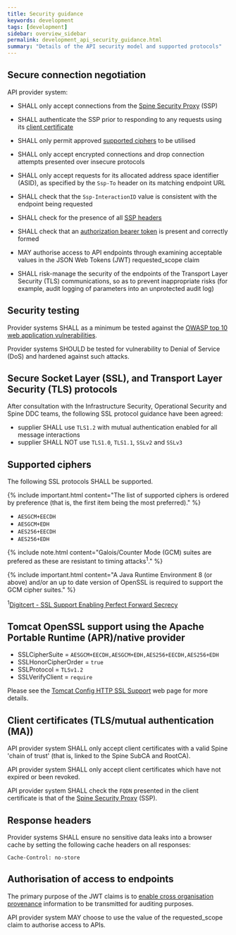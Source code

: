 ```yaml
---
title: Security guidance
keywords: development
tags: [development]
sidebar: overview_sidebar
permalink: development_api_security_guidance.html
summary: "Details of the API security model and supported protocols"
---
```


## Secure connection negotiation ##

API provider system:

- SHALL only accept connections from the [Spine Security Proxy](integration_spine_security_proxy_implementation_guide.html) (SSP)

- SHALL authenticate the SSP prior to responding to any requests using its [client certificate](development_api_security_guidance.html#client-certificates-tlsma)

- SHALL only permit approved [supported ciphers](development_api_security_guidance.html#supported-ciphers) to be utilised

- SHALL only accept encrypted connections and drop connection attempts presented over insecure protocols

- SHALL only accept requests for its allocated address space identifier (ASID), as specified by the `Ssp-To` header  on its matching endpoint URL

- SHALL check that the `Ssp-InteractionID` value is consistent with the endpoint being requested

- SHALL check for the presence of all [SSP headers](integration_spine_security_proxy_implementation_guide.html#consumer)

- SHALL check that an [authorization bearer token](integration_cross_organisation_audit_and_provenance.html#json-web-tokens-jwt) is present and correctly formed

- MAY authorise access to API endpoints through examining acceptable values in the JSON Web Tokens (JWT) requested_scope claim

- SHALL risk-manage the security of the endpoints of the Transport Layer Security (TLS) communications, so as to prevent inappropriate risks (for example, audit logging of parameters into an unprotected audit log)


## Security testing ##

Provider systems SHALL as a minimum be tested against the [OWASP top 10 web application vulnerabilities](https://www.owasp.org/index.php/Top_10_2013-Top_10).

Provider systems SHOULD be tested for vulnerability to Denial of Service (DoS) and hardened against such attacks.

## Secure Socket Layer (SSL), and Transport Layer Security (TLS) protocols ##

After consultation with the Infrastructure Security, Operational Security and Spine DDC teams, the following SSL protocol guidance have been agreed:

- supplier SHALL use `TLS1.2` with mutual authentication enabled for all message interactions
- supplier SHALL NOT use `TLS1.0`, `TLS1.1`, `SSLv2` and `SSLv3`

## Supported ciphers ##

The following SSL protocols SHALL be supported.

{% include important.html content="The list of supported ciphers is ordered by preference (that is, the first item being the most preferred)." %}

- `AESGCM+EECDH`
- `AESGCM+EDH`
- `AES256+EECDH`
- `AES256+EDH`

{% include note.html content="Galois/Counter Mode (GCM) suites are prefered as these are resistant to timing attacks<sup>1</sup>." %}

{% include important.html content="A Java Runtime Environment 8 (or above) and/or an up to date version of OpenSSL is required to support the GCM cipher suites." %}

<sup>1</sup>[Digitcert - SSL Support Enabling Perfect Forward Secrecy](https://www.digicert.com/ssl-support/ssl-enabling-perfect-forward-secrecy.htm)

## Tomcat OpenSSL support using the Apache Portable Runtime (APR)/native provider ##

- SSLCipherSuite = `AESGCM+EECDH,AESGCM+EDH,AES256+EECDH,AES256+EDH`
- SSLHonorCipherOrder = `true`
- SSLProtocol = `TLSv1.2`
- SSLVerifyClient = `require`

Please see the [Tomcat Config HTTP SSL Support](https://tomcat.apache.org/tomcat-8.0-doc/config/http.html#SSL_Support) web page for more details.

## Client certificates (TLS/mutual authentication (MA)) ##

API provider system SHALL only accept client certificates with a valid Spine 'chain of trust' (that is, linked to the Spine SubCA and RootCA).

API provider system SHALL only accept client certificates which have not expired or been revoked.

API provider system SHALL check the `FQDN` presented in the client certificate is that of the [Spine Security Proxy](integration_spine_security_proxy_implementation_guide.html) (SSP).

## Response headers ##

Provider systems SHALL ensure no sensitive data leaks into a browser cache by setting the following cache headers on all responses:

```http
Cache-Control: no-store
```

## Authorisation of access to endpoints ##

The primary purpose of the JWT claims is to [enable cross organisation provenance](integration_cross_organisation_audit_and_provenance.html#cross-organisation-audit--provenance-transport) information to be transmitted for auditing purposes.

API provider system MAY choose to use the value of the requested_scope claim to authorise access to APIs.

